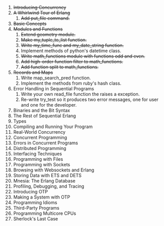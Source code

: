 1. ~~Introducing Concurrency~~
1. ~~A Whirlwind Tour of Erlang~~
    1. ~~Add put_file command.~~
1. ~~Basic Concepts~~
1. ~~Modules and Functions~~
    1. ~~Extend geometry module.~~
    1. ~~Make my_tuple_to_list function.~~
    1. ~~Write my_time_func and my_date_string function.~~
    1. Implement methods of python's datetime class.
    1. ~~Write math_functions module with functions odd and even.~~
    1. ~~Add high-order function filter to math_functions.~~
    1. ~~Add function split to math_functions.~~
1. ~~Records and Maps~~
    1. Write map_search_pred function.
    1. Implement the methods from ruby's hash class.
1. Error Handling in Sequential Programs
    1. Write your own read_file function the raises a exception.
    1. Re-write try_test so it produces two error messages, one for user and one for the developer.
1. Binaries and the Bit Syntax
1. The Rest of Sequential Erlang
1. Types
1. Compiling and Running Your Program
1. Real-World Concurrency
1. Concurrent Programming
1. Errors in Concurrent Programs
1. Distributed Programming
1. Interfacing Techniques
1. Programming with Files
1. Programming with Sockets
1. Browsing with Websockets and Erlang
1. Storing Data with ETS and DETS
1. Mnesia: The Erlang Database
1. Profiling, Debugging, and Tracing
1. Introducing OTP
1. Making a System with OTP
1. Programming Idioms
1. Third-Party Programs
1. Programming Multicore CPUs
1. Sherlock's Last Case